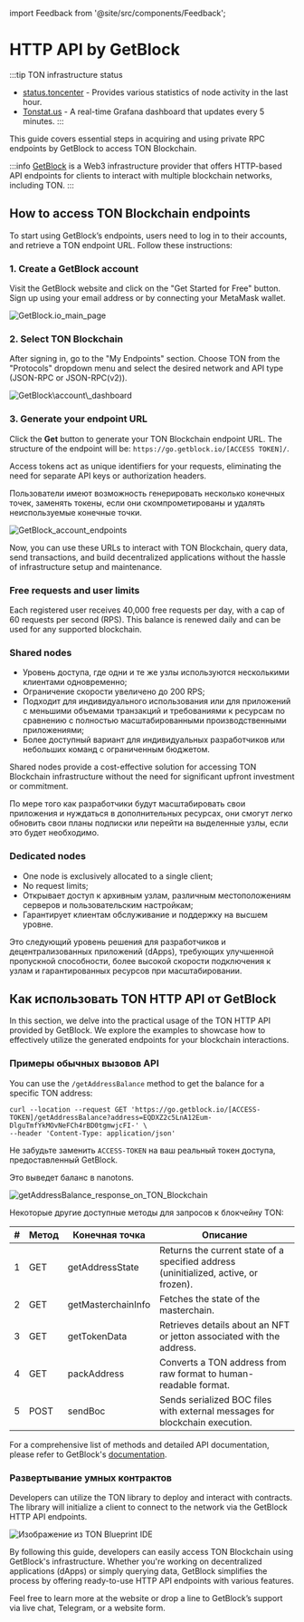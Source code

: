import Feedback from '@site/src/components/Feedback';

# HTTP API by GetBlock

:::tip TON infrastructure status

- [status.toncenter](https://status.toncenter.com/) - Provides various statistics of node activity in the last hour.
- [Tonstat.us](https://tonstat.us/) - A real-time Grafana dashboard that updates every 5 minutes.
  :::

This guide covers essential steps in acquiring and using private RPC endpoints by GetBlock to access TON Blockchain.

:::info
[GetBlock](https://getblock.io/) is a Web3 infrastructure provider that offers HTTP-based API endpoints for clients to interact with multiple blockchain networks, including TON.
:::

## How to access TON Blockchain endpoints

To start using GetBlock’s endpoints, users need to log in to their accounts, and retrieve a TON endpoint URL. Follow these instructions:

### 1. Create a GetBlock account

Visit the GetBlock website and click on the "Get Started for Free" button. Sign up using your email address or by connecting your MetaMask wallet.

![GetBlock.io\_main\_page](/img/docs/getblock-img/unnamed-2.png?=RAW)

### 2. Select TON Blockchain

After signing in, go to the "My Endpoints" section. Choose TON from the "Protocols" dropdown menu and select the desired network and API type (JSON-RPC or JSON-RPC(v2)).

![GetBlock\account\\_dashboard](/img/docs/getblock-img/unnamed-4.png)

### 3. Generate your endpoint URL

Click the **Get** button to generate your TON Blockchain endpoint URL. The structure of the endpoint will be: `https://go.getblock.io/[ACCESS TOKEN]/`.

Access tokens act as unique identifiers for your requests, eliminating the need for separate API keys or authorization headers.

Пользователи имеют возможность генерировать несколько конечных точек, заменять токены, если они скомпрометированы и удалять неиспользуемые конечные точки.

![GetBlock\_account\_endpoints](/img/docs/getblock-img/unnamed-3.png)

Now, you can use these URLs to interact with TON Blockchain, query data, send transactions, and build decentralized applications without the hassle of infrastructure setup and maintenance.

### Free requests and user limits

Each registered user receives 40,000 free requests per day, with a cap of 60 requests per second (RPS). This balance is renewed daily and can be used for any supported blockchain.

### Shared nodes

- Уровень доступа, где одни и те же узлы используются несколькими клиентами одновременно;
- Ограничение скорости увеличено до 200 RPS;
- Подходит для индивидуального использования или для приложений с меньшими объемами транзакций и требованиями к ресурсам по сравнению с полностью масштабированными производственными приложениями;
- Более доступный вариант для индивидуальных разработчиков или небольших команд с ограниченным бюджетом.

Shared nodes provide a cost-effective solution for accessing TON Blockchain infrastructure without the need for significant upfront investment or commitment.

По мере того как разработчики будут масштабировать свои приложения и нуждаться в дополнительных ресурсах, они смогут легко обновить свои планы подписки или перейти на выделенные узлы, если это будет необходимо.

### Dedicated nodes

- One node is exclusively allocated to a single client;
- No request limits;
- Открывает доступ к архивным узлам, различным местоположениям серверов и пользовательским настройкам;
- Гарантирует клиентам обслуживание и поддержку на высшем уровне.

Это следующий уровень решения для разработчиков и децентрализованных приложений (dApps), требующих улучшенной пропускной способности, более высокой скорости подключения к узлам и гарантированных ресурсов при масштабировании.

## Как использовать TON HTTP API от GetBlock

In this section, we delve into the practical usage of the TON HTTP API provided by GetBlock. We explore the examples to showcase how to effectively utilize the generated endpoints for your blockchain interactions.

### Примеры обычных вызовов API

You can use the `/getAddressBalance` method to get the balance for a specific TON address:

```
curl --location --request GET 'https://go.getblock.io/[ACCESS-TOKEN]/getAddressBalance?address=EQDXZ2c5LnA12Eum-DlguTmfYkMOvNeFCh4rBD0tgmwjcFI-' \    
--header 'Content-Type: application/json' 
```

Не забудьте заменить `ACCESS-TOKEN` на ваш реальный токен доступа, предоставленный GetBlock.

Это выведет баланс в nanotons.

![getAddressBalance_response_on_TON_Blockchain](/img/docs/getblock-img/unnamed-2.png)

Некоторые другие доступные методы для запросов к блокчейну TON:

| # | Метод | Конечная точка     | Описание                                                                                                                |
| - | ----- | ------------------ | ----------------------------------------------------------------------------------------------------------------------- |
| 1 | GET   | getAddressState    | Returns the current state of a specified address (uninitialized, active, or frozen). |
| 2 | GET   | getMasterchainInfo | Fetches the state of the masterchain.                                                                   |
| 3 | GET   | getTokenData       | Retrieves details about an NFT or jetton associated with the address.                                   |
| 4 | GET   | packAddress        | Converts a TON address from raw format to human-readable format.                                        |
| 5 | POST  | sendBoc            | Sends serialized BOC files with external messages for blockchain execution.                             |

For a comprehensive list of methods and detailed API documentation, please refer to GetBlock's [documentation](https://getblock.io/docs/ton/json-rpc/ton_jsonrpc/).

### Развертывание умных контрактов

Developers can utilize the TON library to deploy and interact with contracts. The library will initialize a client to connect to the network via the GetBlock HTTP API endpoints.

![Изображение из TON Blueprint IDE](/img/docs/getblock-img/unnamed-6.png)

By following this guide, developers can easily access TON Blockchain using GetBlock's infrastructure. Whether you're working on decentralized applications (dApps) or simply querying data, GetBlock simplifies the process by offering ready-to-use HTTP API endpoints with various features.

Feel free to learn more at the website or drop a line to GetBlock’s support via live chat, Telegram, or a website form.

<Feedback />

